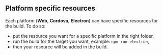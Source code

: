 ## Platform specific resources

Each platform (**Web**, **Cordova**, **Electron**) can have specific resources for the build. To do so:

*  put the resource you want for a specific platform in the right folder,
*  run the build for the target you want, example: `npm run electron`,
*  then your resource will be added in the build.